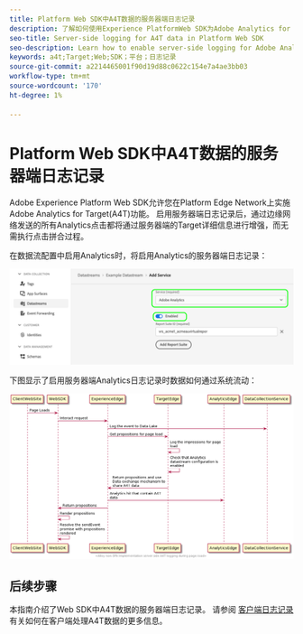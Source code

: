 ```yaml
---
title: Platform Web SDK中A4T数据的服务器端日志记录
description: 了解如何使用Experience PlatformWeb SDK为Adobe Analytics for Target(A4T)启用服务器端日志记录。
seo-title: Server-side logging for A4T data in Platform Web SDK
seo-description: Learn how to enable server-side logging for Adobe Analytics for Target (A4T) using the Experience Platform Web SDK.
keywords: a4t;Target;Web;SDK；平台；日志记录
source-git-commit: a2214465001f90d19d88c0622c154e7a4ae3bb03
workflow-type: tm+mt
source-wordcount: '170'
ht-degree: 1%

---
```


# Platform Web SDK中A4T数据的服务器端日志记录

Adobe Experience Platform Web SDK允许您在Platform Edge Network上实施Adobe Analytics for Target(A4T)功能。 启用服务器端日志记录后，通过边缘网络发送的所有Analytics点击都将通过服务器端的Target详细信息进行增强，而无需执行点击拼合过程。

在数据流配置中启用Analytics时，将启用Analytics的服务器端日志记录：

![已启用Analytics数据流配置](../assets/enable-analytics-datastream.png)

下图显示了启用服务器端Analytics日志记录时数据如何通过系统流动：

![服务器端日志记录流](../assets/analytics-server-side-logging.png)

## 后续步骤

本指南介绍了Web SDK中A4T数据的服务器端日志记录。 请参阅 [客户端日志记录](./client-side.md) 有关如何在客户端处理A4T数据的更多信息。
